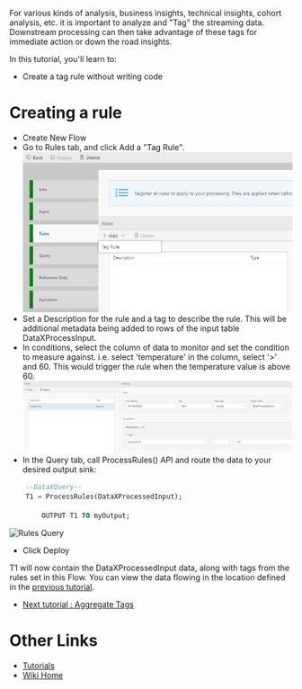 For various kinds of analysis, business insights, technical insights, cohort analysis, etc. it is important to analyze and "Tag" the streaming data. Downstream processing can then take advantage of these tags for immediate action or down the road insights. 

In this tutorial, you'll learn to:
 - Create a tag rule without writing code

# Creating a rule 
 - Create New Flow
 - Go to Rules tab, and click Add a "Tag Rule". <br/>
![Add Rule](./tutorials/images/addrule.png)
 - Set a Description for the rule and a tag to describe the rule.  This will be additional metadata being added to rows of the input table DataXProcessInput.
 - In conditions, select the column of data to monitor and set the condition to measure against.  i.e. select 'temperature' in the column, select '>' and 60.  This would trigger the rule when the temperature value is above 60.
![Add Rule Warm](./tutorials/images/addrulewarm.png)
 - In the Query tab, call ProcessRules() API and route the data to your desired output sink:
```sql
	--DataXQuery--
	T1 = ProcessRules(DataXProcessedInput);

        OUTPUT T1 TO myOutput;
```
 ![Rules Query](./tutorials/images/localsimplequery.PNG)
 - Click Deploy

T1 will now contain the DataXProcessedInput data, along with tags from the rules set in this Flow.  You can view the data flowing in the location defined in the [previous tutorial](https://github.com/Microsoft/data-accelerator/wiki/Local-Tutorial-Outputs-to-disk).

* [Next tutorial : Aggregate Tags](https://github.com/Microsoft/data-accelerator/wiki/Local-Tutorial-Tag-Aggregate-to-metrics)

# Other Links
* [Tutorials](Tutorials)
* [Wiki Home](Home) 